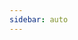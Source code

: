 ```yaml
---
sidebar: auto
---
```


<newsDetail
  :comments-count="12"
  :like-count="7"
  :liked="undefined"
  :images="undefined"
  id="010"
  title="北京市纪委监委通报：3 人被查！"
  sub-title="undefined"
  news-from="新华社"
  date="5 小时前"
  image="https://picsum.photos/200/300"
  :article-content="'undefined'"
/>
